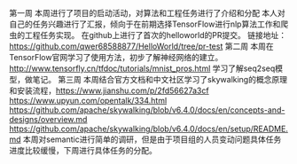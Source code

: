 第一周
本周进行了项目的启动活动，对算法和工程任务进行了介绍和分配
本人对自己的任务兴趣进行了汇报，倾向于在前期选择TensorFlow进行nlp算法工作和爬虫的工程任务实现。
在github上进行了首次的helloworld的PR提交。
链接地址：https://github.com/qwer68588877/HelloWorld/tree/pr-test
第二周
本周在TensorFlow官网学习了使用方法，初步了解神经网络的建立。http://www.tensorfly.cn/tfdoc/tutorials/mnist_pros.html
学习了解seq2seq模型，做笔记。
第三周
本周结合官方文档和中文社区学习了skywalking的概念原理和安装流程，https://www.jianshu.com/p/2fd56627a3cf
https://www.upyun.com/opentalk/334.html
https://github.com/apache/skywalking/blob/v6.4.0/docs/en/concepts-and-designs/overview.md
https://github.com/apache/skywalking/blob/v6.4.0/docs/en/setup/README.md
本周对semantic进行简单的调研，但是由于项目组的人员变动问题具体任务进度比较缓慢，下周进行具体任务的分配。
